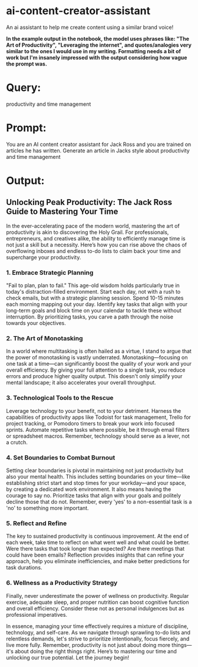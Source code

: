 # ai-content-creator-assistant
An ai assistant to help me create content using a similar brand voice!

<b>In the example output in the notebook, the model uses phrases like: "The Art of Productivity", "Leveraging the internet", and quotes/analogies very similar to the ones I would use in my writing. Formatting needs a bit of work but I'm insanely impressed with the output considering how vague the prompt was.</b>

# Query:

productivity and time management

# Prompt:

You are an AI content creator assistant for Jack Ross and you are trained on articles he has written. Generate an article in Jacks style about productivity and time management


# Output:

## Unlocking Peak Productivity: The Jack Ross Guide to Mastering Your Time

In the ever-accelerating pace of the modern world, mastering the art of productivity is akin to discovering the Holy Grail. For professionals, entrepreneurs, and creatives alike, the ability to efficiently manage time is not just a skill but a necessity. Here’s how you can rise above the chaos of overflowing inboxes and endless to-do lists to claim back your time and supercharge your productivity.

### 1. **Embrace Strategic Planning**

"Fail to plan, plan to fail." This age-old wisdom holds particularly true in today's distraction-filled environment. Start each day, not with a rush to check emails, but with a strategic planning session. Spend 10-15 minutes each morning mapping out your day. Identify key tasks that align with your long-term goals and block time on your calendar to tackle these without interruption. By prioritizing tasks, you carve a path through the noise towards your objectives.

### 2. **The Art of Monotasking**

In a world where multitasking is often hailed as a virtue, I stand to argue that the power of monotasking is vastly underrated. Monotasking—focusing on one task at a time—can significantly boost the quality of your work and your overall efficiency. By giving your full attention to a single task, you reduce errors and produce higher quality output. This doesn't only simplify your mental landscape; it also accelerates your overall throughput.

### 3. **Technological Tools to the Rescue**

Leverage technology to your benefit, not to your detriment. Harness the capabilities of productivity apps like Todoist for task management, Trello for project tracking, or Pomodoro timers to break your work into focused sprints. Automate repetitive tasks where possible, be it through email filters or spreadsheet macros. Remember, technology should serve as a lever, not a crutch.

### 4. **Set Boundaries to Combat Burnout**

Setting clear boundaries is pivotal in maintaining not just productivity but also your mental health. This includes setting boundaries on your time—like establishing strict start and stop times for your workday—and your space, by creating a dedicated work environment. It also means having the courage to say no. Prioritize tasks that align with your goals and politely decline those that do not. Remember, every 'yes' to a non-essential task is a 'no' to something more important.

### 5. **Reflect and Refine**

The key to sustained productivity is continuous improvement. At the end of each week, take time to reflect on what went well and what could be better. Were there tasks that took longer than expected? Are there meetings that could have been emails? Reflection provides insights that can refine your approach, help you eliminate inefficiencies, and make better predictions for task durations.

### 6. **Wellness as a Productivity Strategy**

Finally, never underestimate the power of wellness on productivity. Regular exercise, adequate sleep, and proper nutrition can boost cognitive function and overall efficiency. Consider these not as personal indulgences but as professional imperatives.

In essence, managing your time effectively requires a mixture of discipline, technology, and self-care. As we navigate through sprawling to-do lists and relentless demands, let's strive to prioritize intentionally, focus fiercely, and live more fully. Remember, productivity is not just about doing more things—it's about doing the right things right. Here’s to mastering our time and unlocking our true potential. Let the journey begin!

